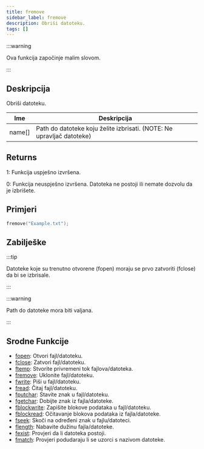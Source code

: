 ```yaml
---
title: fremove
sidebar_label: fremove
description: Obriši datoteku.
tags: []
---
```


:::warning

Ova funkcija započinje malim slovom.

:::

## Deskripcija

Obriši datoteku.

| Ime    | Deskripcija                                                           |
| ------ | --------------------------------------------------------------------- |
| name[] | Path do datoteke koju želite izbrisati. (NOTE: Ne upravljač datoteke) |

## Returns

1: Funkcija uspješno izvršena.

0: Funkcija neuspješno izvršena. Datoteka ne postoji ili nemate dozvolu da je izbrišete.

## Primjeri

```c
fremove("Example.txt");
```

## Zabilješke

:::tip

Datoteke koje su trenutno otvorene (fopen) moraju se prvo zatvoriti (fclose) da bi se izbrisale.

:::

:::warning

Path do datoteke mora biti valjana.

:::

## Srodne Funkcije

- [fopen](fopen): Otvori fajl/datoteku.
- [fclose](fclose): Zatvori fajl/datoteku.
- [ftemp](ftemp): Stvorite privremeni tok fajlova/datoteka.
- [fremove](fremove): Uklonite fajl/datoteku.
- [fwrite](fwrite): Piši u fajl/datoteku.
- [fread](fread): Čitaj fajl/datoteku.
- [fputchar](fputchar): Stavite znak u fajl/datoteku.
- [fgetchar](fgetchar): Dobijte znak iz fajla/datoteke.
- [fblockwrite](fblockwrite): Zapišite blokove podataka u fajl/datoteku.
- [fblockread](fblockread): Očitavanje blokova podataka iz fajla/datoteke.
- [fseek](fseek): Skoči na određeni znak u fajlu/datoteci.
- [flength](flength): Nabavite dužinu fajla/datoteke.
- [fexist](fexist): Provjeri da li datoteka postoji.
- [fmatch](fmatch): Provjeri podudaraju li se uzorci s nazivom datoteke.
